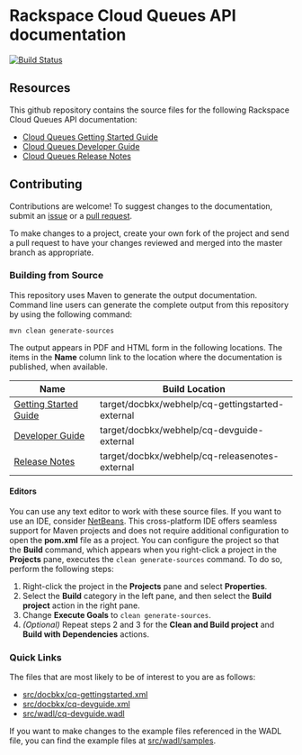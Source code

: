 # Rackspace Cloud Queues API documentation

[![Build Status](https://travis-ci.org/rackerlabs/docs-cloud-queues.svg?branch=master)](https://travis-ci.org/rackerlabs/docs-cloud-queues)


## Resources

This github repository contains the source files for the following Rackspace Cloud Queues API documentation:

* [Cloud Queues Getting Started Guide](http://docs.rackspace.com/queues/api/v1.0/cq-gettingstarted/)
* [Cloud Queues Developer Guide](http://docs.rackspace.com/queues/api/v1.0/cq-devguide/)
* [Cloud Queues Release Notes](http://docs.rackspace.com/queues/api/v1.0/cq-releasenotes/)

## Contributing

Contributions are welcome! To suggest changes to the documentation, submit an [issue](https://github.com/rackerlabs/docs-cloud-queues/issues) or a [pull request](https://github.com/rackerlabs/docs-cloud-queues/pulls).

To make changes to a project, create your own fork of the project and send a pull request to have your changes reviewed and merged into the master branch as appropriate.

### Building from Source

This repository uses Maven to generate the output documentation. Command line users can generate the complete output from this repository by using the following command:

    mvn clean generate-sources

The output appears in PDF and HTML form in the following locations. The items in the **Name** column link to the location where the documentation is published, when available.

| Name | Build Location |
| --- | --- |
| [Getting Started Guide](http://docs.rackspace.com/queues/api/v1.0/cq-gettingstarted/) | target/docbkx/webhelp/cq-gettingstarted-external |
| [Developer Guide](http://docs.rackspace.com/queues/api/v1.0/cq-devguide/) | target/docbkx/webhelp/cq-devguide-external |
| [Release Notes](http://docs.rackspace.com/queues/api/v1.0/cq-releasenotes/) | target/docbkx/webhelp/cq-releasenotes-external |

#### Editors

You can use any text editor to work with these source files. If you want to use an IDE, consider [NetBeans](http://netbeans.org). This cross-platform IDE offers seamless support for Maven projects and does not require  additional configuration to open the **pom.xml** file as a project. You can configure the project so that the **Build** command, which appears when you right-click a project in the **Projects** pane, executes the `clean generate-sources` command. To do so, perform the following steps:

1. Right-click the project in the **Projects** pane and select **Properties**.
2. Select the **Build** category in the left pane, and then select the **Build project** action in the right pane.
3. Change **Execute Goals** to `clean generate-sources`.
4. *(Optional)* Repeat steps 2 and 3 for the **Clean and Build project** and **Build with Dependencies** actions.

### Quick Links

The files that are most likely to be of interest to you are as follows:

* [src/docbkx/cq-gettingstarted.xml](src/docbkx/cq-gettingstarted.xml)
* [src/docbkx/cq-devguide.xml](src/docbkx/cq-devguide.xml)
* [src/wadl/cq-devguide.wadl](src/wadl/cq-devguide.wadl)

If you want to make changes to the example files referenced in the WADL file, you can find the example files at [src/wadl/samples](src/wadl/samples).